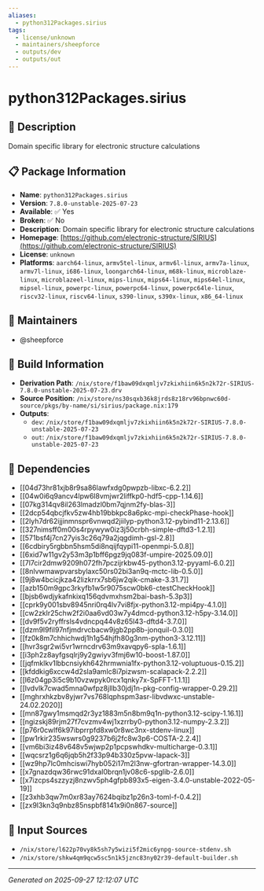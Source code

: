 ```yaml
---
aliases:
  - python312Packages.sirius
tags:
  - license/unknown
  - maintainers/sheepforce
  - outputs/dev
  - outputs/out
---
```


# python312Packages.sirius

## 📝 Description

Domain specific library for electronic structure calculations

## 📋 Package Information

- **Name**: `python312Packages.sirius`
- **Version**: `7.8.0-unstable-2025-07-23`
- **Available**: ✅ Yes
- **Broken**: ✅ No
- **Description**: Domain specific library for electronic structure calculations
- **Homepage**: [https://github.com/electronic-structure/SIRIUS](https://github.com/electronic-structure/SIRIUS)
- **License**: `unknown`
- **Platforms**: `aarch64-linux`, `armv5tel-linux`, `armv6l-linux`, `armv7a-linux`, `armv7l-linux`, `i686-linux`, `loongarch64-linux`, `m68k-linux`, `microblaze-linux`, `microblazeel-linux`, `mips-linux`, `mips64-linux`, `mips64el-linux`, `mipsel-linux`, `powerpc-linux`, `powerpc64-linux`, `powerpc64le-linux`, `riscv32-linux`, `riscv64-linux`, `s390-linux`, `s390x-linux`, `x86_64-linux`
## 👥 Maintainers

- @sheepforce


## 🔧 Build Information

- **Derivation Path**: `/nix/store/f1baw09dxqmljv7zkixhiin6k5n2k72r-SIRIUS-7.8.0-unstable-2025-07-23.drv`
- **Source Position**: `/nix/store/ns30sqxb36k8jrds8z18rv96bpnwc60d-source/pkgs/by-name/si/sirius/package.nix:179`
- **Outputs**:
  - `dev`:  `/nix/store/f1baw09dxqmljv7zkixhiin6k5n2k72r-SIRIUS-7.8.0-unstable-2025-07-23`
  - `out`:  `/nix/store/f1baw09dxqmljv7zkixhiin6k5n2k72r-SIRIUS-7.8.0-unstable-2025-07-23`

## 🔗 Dependencies

- [[04d73hr81xjb8r9sa86lawfxdg0pwpzb-libxc-6.2.2]]
- [[04w0i6q9ancv4lpw6l8vmjwr2liffkp0-hdf5-cpp-1.14.6]]
- [[07kg314qv8il263lmadzl0bm7qjnm2fy-blas-3]]
- [[2dcp54qbcjfkv5zw4hb19bbkpc8a6pkc-mpi-checkPhase-hook]]
- [[2lyh7dr62ijjinmnspr6vnwqd2jiilyp-python3.12-pybind11-2.13.6]]
- [[327nimsff0m00s4rpywyw0iz3j50crbh-simple-dftd3-1.2.1]]
- [[571bsf4j7cn27yis3c26q79a2jqgdimh-gsl-2.8]]
- [[6cdbiry5rgbbn5hsm5di8nqijfqypi11-openmpi-5.0.8]]
- [[6xid7w11gv2y53m3p1bff6pgz9jq083f-umpire-2025.09.0]]
- [[7l7cir2dmw9209h072fh7pczijrkbw45-python3.12-pyyaml-6.0.2]]
- [[8nlvwmawpvarsbylaxc50rs02bi3an9q-mctc-lib-0.5.0]]
- [[9j8w4bcicjkza42lizkrrx7sb6jw2qik-cmake-3.31.7]]
- [[azb150m9gpc3rkyfb1w5r9075scw0bk6-ctestCheckHook]]
- [[bjsb6wdjykafnkixq156qdvmxhsm2bai-bash-5.3p3]]
- [[cprk9y001sbv8945nri0rq4lv7vi8fjx-python3.12-mpi4py-4.1.0]]
- [[cw2zklr25chw2f2i0aa6vd03w7y4dmcd-python3.12-h5py-3.14.0]]
- [[dv9f5v2ryffrsls4vdncpq44v8z65l43-dftd4-3.7.0]]
- [[dzm9l9fil97nfjmdrvcbacw9jgb2pp8b-jonquil-0.3.0]]
- [[fz0k8m7chhichwdj1h1g54hjfh80g3nm-python3-3.12.11]]
- [[hvr3sgr2wi5vr1wrncdrv63m9xavqpy6-spla-1.6.1]]
- [[i3ph2z8ayfgsqlrj9y2gwiyv3fmj6w10-boost-1.87.0]]
- [[jqfmklkv1lbbcnsiykh642hrmwnia1fx-python3.12-voluptuous-0.15.2]]
- [[kfddkig6xccw4d2sla9amlc8i7pizwsm-scalapack-2.2.2]]
- [[l6z04gp3i5c9b10vzwpyk0rcx1qnky7x-SpFFT-1.1.1]]
- [[lvdvlk7cwad5mna0wfpz8jllb30jdj1n-pkg-config-wrapper-0.29.2]]
- [[mghrxhkzbv8yjwr7vs768lqphspm3asr-libvdwxc-unstable-24.02.2020]]
- [[mn87gwy1msmqd2r3yz1883m5n8bm9q1n-python3.12-scipy-1.16.1]]
- [[ngizskj89rjm27f7cvzmv4wj1xzrrby0-python3.12-numpy-2.3.2]]
- [[p76r0cwlf6k97ibprrpfd8xw0r8wc3nx-stdenv-linux]]
- [[pw1rkir235wswrs0g9237b6j2fc8w3p6-COSTA-2.2.4]]
- [[vm6bi3iz48v648v5wjwp2p1pcpswhdkv-multicharge-0.3.1]]
- [[wqcsrz1g6q6jqb5h2f33p94b330z5pvw-lapack-3]]
- [[wz9hp7lc0mhciswi7hyb052i17m2l3nw-gfortran-wrapper-14.3.0]]
- [[x7gnazdqw36rwc91dxal0brqn1jv08c6-spglib-2.6.0]]
- [[x7izcps4szzyzj8nzwv5ph4gfpb893x5-eigen-3.4.0-unstable-2022-05-19]]
- [[z3xhb3qw7m0xr83ay7624bqibz1p26n3-toml-f-0.4.2]]
- [[zx9l3kn3q9nbz85nspbf8141x9i0n867-source]]

## 📁 Input Sources

- `/nix/store/l622p70vy8k5sh7y5wizi5f2mic6ynpg-source-stdenv.sh`
- `/nix/store/shkw4qm9qcw5sc5n1k5jznc83ny02r39-default-builder.sh`

---
*Generated on 2025-09-27 12:12:07 UTC*
